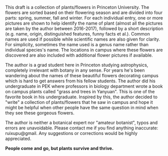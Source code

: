 This draft is a collection of plants/flowers in Princeton University. The flowers are sorted based on their flowering season and are divided into four parts: spring, summer, fall and winter. For each individual entry, one or more pictures are shown to help identify the name of plant (almost all the pictures are taken by the author between 2016-2017), followed by a short description (e.g. name, origin, distinguished features, funny facts et al.). Common names are used if possible while scientific names are also given for clarity. For simplicity, sometimes the name used is a genus name rather than individual species's name. The locations in campus where these flowers are discovered are also included with additional flower pictures if available.

The author is a grad student here in Princeton studying astrophysics, completely irrelevant with botany in any sense. For years he's been wandering about the names of these beautiful flowers decorating campus which is hard to get answers from his fellow students.  The author did his undergraduate in PEK where professors in biology department wrote a book on campus plants called "grass and trees in Yanyuan". This is one of the favorite book in his undergraduate. Inspired by this, the author decided to "write" a collection of plants/flowers that he saw in campus and hope it might be helpful when other people have the same question in mind when they see these gorgeous flowers.

The author is neither a botanical expert nor "amateur botanist", typos and errors are unavoidable. Please contact me if you find anything inaccurate: ruixupu@gmail. Any suggestions or corrections would be highly appreciated.

**People come and go, but plants survive and thrive.**
